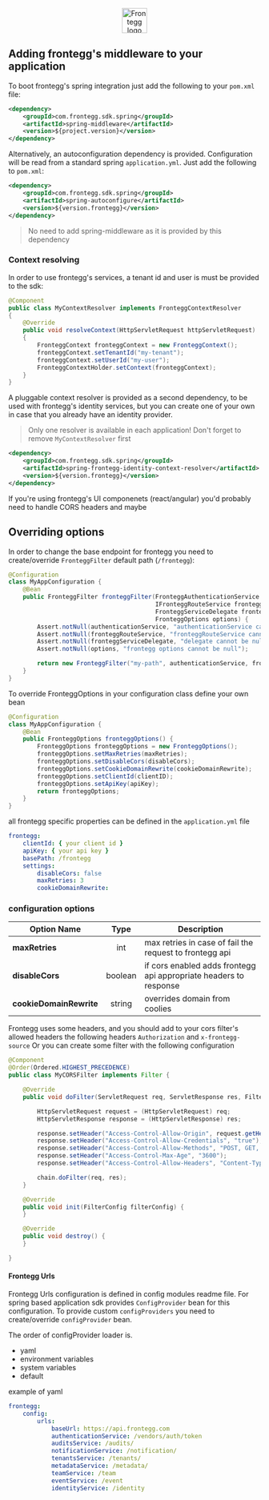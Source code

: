 <p align="center">
  <a href="https://www.frontegg.com/" rel="noopener" target="_blank">
    <img style="margin-top:40px" height="50" src="https://frontegg.com/wp-content/uploads/2020/04/logo_frrontegg.svg" alt="Frontegg logo">
  </a>
</p>
<div align="center"></div>

## Adding frontegg's middleware to your application

To boot frontegg's spring integration just add the following to your `pom.xml` file:

```xml
<dependency>
	<groupId>com.frontegg.sdk.spring</groupId>
	<artifactId>spring-middleware</artifactId>
	<version>${project.version}</version>
</dependency>
```

Alternatively, an autoconfiguration dependency is provided. Configuration will be read from a standard spring `application.yml`. Just add the following to `pom.xml`:

```xml
<dependency>
    <groupId>com.frontegg.sdk.spring</groupId>
    <artifactId>spring-autoconfigure</artifactId>
    <version>${version.frontegg}</version>
</dependency>
```

> No need to add spring-middleware as it is provided by this dependency

### Context resolving

In order to use frontegg's services, a tenant id and user is must be provided to the sdk:

```java
@Component
public class MyContextResolver implements FronteggContextResolver
{
	@Override
	public void resolveContext(HttpServletRequest httpServletRequest)
	{
		FronteggContext fronteggContext = new FronteggContext();
		fronteggContext.setTenantId("my-tenant");
		fronteggContext.setUserId("my-user");
		FronteggContextHolder.setContext(fronteggContext);
	}
}
```

A pluggable context resolver is provided as a second dependency, to be used with frontegg's identity services, but you can create one of your own in case that you already have an identity provider.

> Only one resolver is available in each application! Don't forget to remove `MyContextResolver` first

```xml
<dependency>
    <groupId>com.frontegg.sdk.spring</groupId>
    <artifactId>spring-frontegg-identity-context-resolver</artifactId>
    <version>${version.frontegg}</version>
</dependency>
```

If you're using frontegg's UI componenets (react/angular) you'd probably need to handle CORS headers and maybe

## Overriding options

In order to change the base endpoint for frontegg you need to create/override `FronteggFilter` default path (`/frontegg`):

```java
@Configuration
class MyAppConfiguration {
    @Bean
    public FronteggFilter fronteggFilter(FronteggAuthenticationService authenticationService,
                                         IFronteggRouteService fronteggRouteService,
                                         FronteggServiceDelegate fronteggServiceDelegate,
                                         FronteggOptions options) {
        Assert.notNull(authenticationService, "authenticationService cannot be null");
        Assert.notNull(fronteggRouteService, "fronteggRouteService cannot be null");
        Assert.notNull(fronteggServiceDelegate, "delegate cannot be null");
        Assert.notNull(options, "frontegg options cannot be null");

        return new FronteggFilter("my-path", authenticationService, fronteggRouteService, fronteggServiceDelegate, options);
    }
}
```

To override FronteggOptions in your configuration class define your own bean

```java
@Configuration
class MyAppConfiguration {
    @Bean
    public FronteggOptions fronteggOptions() {
        FronteggOptions fronteggOptions = new FronteggOptions();
        fronteggOptions.setMaxRetries(maxRetries);
        fronteggOptions.setDisableCors(disableCors);
        fronteggOptions.setCookieDomainRewrite(cookieDomainRewrite);
        fronteggOptions.setClientId(clientID);
        fronteggOptions.setApiKey(apiKey);
        return fronteggOptions;
    }
}
```

all frontegg specific properties can be defined in the `application.yml` file

```yaml
frontegg:
    clientId: { your client id }
    apiKey: { your api key }
    basePath: /frontegg
    settings:
        disableCors: false
        maxRetries: 3
        cookieDomainRewrite:
```

### configuration options

| Option Name             |  Type   | Description                                                       |
| ----------------------- | :-----: | ----------------------------------------------------------------- |
| **maxRetries**          |   int   | max retries in case of fail the request to frontegg api           |
| **disableCors**         | boolean | if cors enabled adds frontegg api appropriate headers to response |
| **cookieDomainRewrite** | string  | overrides domain from coolies                                     |

Frontegg uses some headers, and you should add to your cors filter's allowed headers the following headers `Authorization` and `x-frontegg-source`
Or you can create some filter with the following configuration

```java
@Component
@Order(Ordered.HIGHEST_PRECEDENCE)
public class MyCORSFilter implements Filter {

    @Override
    public void doFilter(ServletRequest req, ServletResponse res, FilterChain chain) throws IOException, ServletException {

        HttpServletRequest request = (HttpServletRequest) req;
        HttpServletResponse response = (HttpServletResponse) res;

        response.setHeader("Access-Control-Allow-Origin", request.getHeader("Origin"));
        response.setHeader("Access-Control-Allow-Credentials", "true");
        response.setHeader("Access-Control-Allow-Methods", "POST, GET, PUT, PATCH, OPTIONS, DELETE");
        response.setHeader("Access-Control-Max-Age", "3600");
        response.setHeader("Access-Control-Allow-Headers", "Content-Type, Accept, x-frontegg-source, Authorization");

        chain.doFilter(req, res);
    }

    @Override
    public void init(FilterConfig filterConfig) {
    }

    @Override
    public void destroy() {
    }

}
```

#### Frontegg Urls

Frontegg Urls configuration is defined in config modules readme file.
For spring based application sdk provides `ConfigProvider` bean for this configuration.
To provide custom `configProviders` you need to create/override `configProvider` bean.

The order of configProvider loader is.

-   yaml
-   environment variables
-   system variables
-   default

example of yaml

```yaml
frontegg:
    config:
        urls:
            baseUrl: https://api.frontegg.com
            authenticationService: /vendors/auth/token
            auditsService: /audits/
            notificationService: /notification/
            tenantsService: /tenants/
            metadataService: /metadata/
            teamService: /team
            eventService: /event
            identityService: /identity
```
